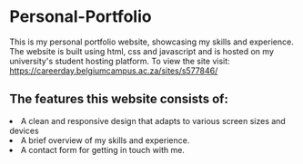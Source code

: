 ﻿# Personal-Portfolio
This is my personal portfolio website, showcasing my skills and experience. The website is built using html, css and javascript and is hosted on my university's student hosting platform.
To view the site visit: https://careerday.belgiumcampus.ac.za/sites/s577846/
<h2>The features this website consists of:</h2>
<li>A clean and responsive design that adapts to various screen sizes and devices</li>
<li>A brief overview of my skills and experience.</li>
<li>A contact form for getting in touch with me.</li>
